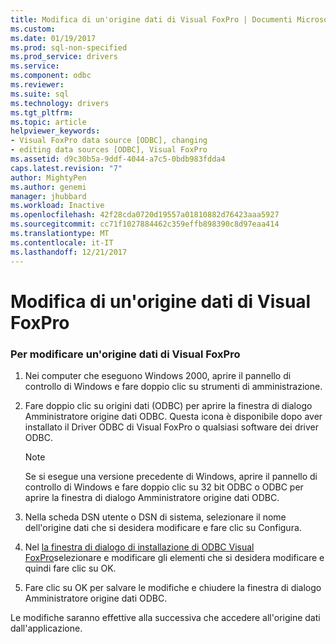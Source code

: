 ```yaml
---
title: Modifica di un'origine dati di Visual FoxPro | Documenti Microsoft
ms.custom: 
ms.date: 01/19/2017
ms.prod: sql-non-specified
ms.prod_service: drivers
ms.service: 
ms.component: odbc
ms.reviewer: 
ms.suite: sql
ms.technology: drivers
ms.tgt_pltfrm: 
ms.topic: article
helpviewer_keywords:
- Visual FoxPro data source [ODBC], changing
- editing data sources [ODBC], Visual FoxPro
ms.assetid: d9c30b5a-9ddf-4044-a7c5-0bdb983fdda4
caps.latest.revision: "7"
author: MightyPen
ms.author: genemi
manager: jhubbard
ms.workload: Inactive
ms.openlocfilehash: 42f28cda0720d19557a01810882d76423aaa5927
ms.sourcegitcommit: cc71f1027884462c359effb898390c8d97eaa414
ms.translationtype: MT
ms.contentlocale: it-IT
ms.lasthandoff: 12/21/2017
---
```

# <a name="modifying-a-visual-foxpro-data-source"></a>Modifica di un'origine dati di Visual FoxPro
### <a name="to-modify-a-visual-foxpro-data-source"></a>Per modificare un'origine dati di Visual FoxPro  
  
1.  Nei computer che eseguono Windows 2000, aprire il pannello di controllo di Windows e fare doppio clic su strumenti di amministrazione.  
  
2.  Fare doppio clic su origini dati (ODBC) per aprire la finestra di dialogo Amministratore origine dati ODBC. Questa icona è disponibile dopo aver installato il Driver ODBC di Visual FoxPro o qualsiasi software dei driver ODBC.  
  
    > [!NOTE]  
    >  Se si esegue una versione precedente di Windows, aprire il pannello di controllo di Windows e fare doppio clic su 32 bit ODBC o ODBC per aprire la finestra di dialogo Amministratore origine dati ODBC.  
  
3.  Nella scheda DSN utente o DSN di sistema, selezionare il nome dell'origine dati che si desidera modificare e fare clic su Configura.  
  
4.  Nel [la finestra di dialogo di installazione di ODBC Visual FoxPro](../../odbc/microsoft/odbc-visual-foxpro-setup-dialog-box.md)selezionare e modificare gli elementi che si desidera modificare e quindi fare clic su OK.  
  
5.  Fare clic su OK per salvare le modifiche e chiudere la finestra di dialogo Amministratore origine dati ODBC.  
  
 Le modifiche saranno effettive alla successiva che accedere all'origine dati dall'applicazione.

